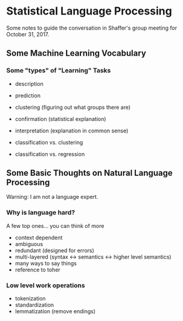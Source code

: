 # Statistical Language Processing
Some notes to guide the conversation in Shaffer's group meeting for October 31, 2017.

## Some Machine Learning Vocabulary

### Some "types" of "Learning" Tasks
+ description
+ prediction 
+ clustering (figuring out what groups there are)
+ confirmation (statistical explanation)
+ interpretation (explanation in common sense)

+ classification vs. clustering
+ classification vs. regression


## Some Basic Thoughts on Natural Language Processing
Warning: I am not a language expert.
### Why is language hard? 
A few top ones... you can think of more
+ context dependent
+ ambiguous
+ redundant (designed for errors)
+ multi-layered (syntax <-> semantics <-> higher level semantics)
+ many ways to say things
+ reference to toher 

### Low level work operations
+ tokenization
+ standardization
+ lemmatization (remove endings)



<!--stackedit_data:
eyJoaXN0b3J5IjpbMTA3MTQxMDM5OV19
-->